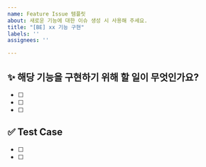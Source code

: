 ```yaml
---
name: Feature Issue 템플릿
about: 새로운 기능에 대한 이슈 생성 시 사용해 주세요.
title: "[BE] xx 기능 구현"
labels: ''
assignees: ''

---
```


## ✨ 해당 기능을 구현하기 위해 할 일이 무엇인가요? 
- [ ] 
- [ ] 
- [ ]

## ✅ Test Case
- [ ] 
- [ ]
